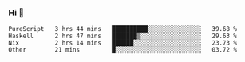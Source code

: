### Hi 👋

<!--START_SECTION:waka-->

```text
PureScript   3 hrs 44 mins   ██████████░░░░░░░░░░░░░░░   39.68 %
Haskell      2 hrs 47 mins   ███████▒░░░░░░░░░░░░░░░░░   29.63 %
Nix          2 hrs 14 mins   ██████░░░░░░░░░░░░░░░░░░░   23.73 %
Other        21 mins         █░░░░░░░░░░░░░░░░░░░░░░░░   03.72 %
```

<!--END_SECTION:waka-->
